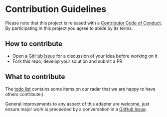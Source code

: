 # Contribution Guidelines

Please note that this project is released with a [Contributor Code of Conduct](CODE_OF_CONDUCT.md). By participating in this project you agree to abide by its terms.

## How to contribute

- Open a [GitHub Issue](https://github.com/jthegedus/svelte-adatper-firebase/issues) for a discussion of your idea before working on it
- Fork this repo, develop your solution and submit a PR

## What to contribute

The [todo list](./README.md#todo) contains some items on our radar that we are happy to have others contribute:)

General improvements to any aspect of this adapter are welcome, just ensure major work is preceeded by a conversation in a [GitHub Issue](https://github.com/jthegedus/svelte-adatper-firebase/issues).
